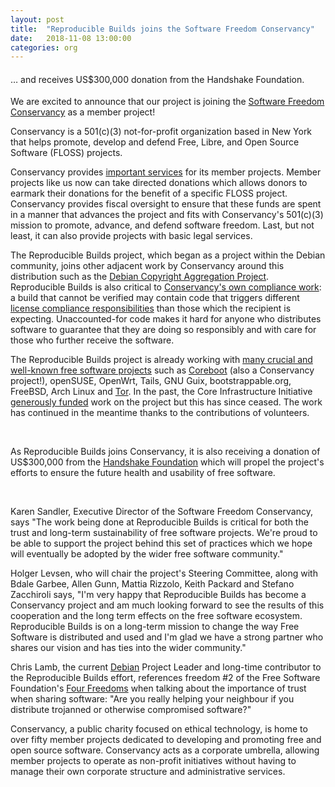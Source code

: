```yaml
---
layout: post
title:  "Reproducible Builds joins the Software Freedom Conservancy"
date:   2018-11-08 13:00:00
categories: org
---
```


<h4 style="font-weight: normal;">&hellip; and receives US$300,000 donation from the Handshake Foundation.</h4>

We are excited to announce that our project is joining the [Software Freedom
Conservancy](https://sfconservancy.org/about/) as a member project!

Conservancy is a 501(c)(3) not-for-profit organization based in New York that
helps promote, develop and defend Free, Libre, and Open Source Software (FLOSS)
projects.

Conservancy provides [important services](https://sfconservancy.org/projects/services/)
for its member projects. Member projects like us now can take directed donations
which allows donors to earmark their donations for the benefit of a specific
FLOSS project. Conservancy provides fiscal oversight to ensure that these funds
are spent in a manner that advances the project and fits with Conservancy's
501(c)(3) mission to promote, advance, and defend software freedom. Last, but not
least, it can also provide projects with basic legal services.

The Reproducible Builds project, which began as a project within the Debian
community, joins other adjacent work by Conservancy around this distribution
such as the [Debian Copyright Aggregation Project](https://sfconservancy.org/news/2015/aug/17/debian/).
Reproducible Builds is also critical to [Conservancy's own compliance work](https://sfconservancy.org/copyleftcompliance/):
a build that cannot be verified may contain code that triggers different
[license compliance responsibilities](https://reproducible-builds.org/events/berlin2016/gpl-compliance/)
than those which the recipient is expecting. Unaccounted-for code makes it hard
for anyone who distributes software to guarantee that they are doing so
responsibly and with care for those who further receive the software.

The Reproducible Builds project is already working with [many
crucial and well-known free software projects](https://reproducible-builds.org/who/)
such as [Coreboot](https://www.coreboot.org/) (also a Conservancy project!),
openSUSE, OpenWrt, Tails, GNU Guix, bootstrappable.org, FreeBSD, Arch Linux and
[Tor](https://www.torproject.org). In the past, the Core Infrastructure
Initiative [generously funded](https://www.coreinfrastructure.org/announcements/the-linux-foundations-core-infrastructure-initiative-renews-funding-for-reproducible-builds-project/)
work on the project but this has since ceased. The work has continued in the
meantime thanks to the contributions of volunteers.

<br>

As Reproducible Builds joins Conservancy, it is also receiving a donation of
US$300,000 from the [Handshake Foundation](https://handshake.org/) which will
propel the project's efforts to ensure the future health and usability of free
software.

<br>

Karen Sandler, Executive Director of the Software Freedom Conservancy, says
"The work being done at Reproducible Builds is critical for both the trust and
long-term sustainability of free software projects. We're proud to be able to
support the project behind this set of practices which we hope will eventually
be adopted by the wider free software community."

Holger Levsen, who will chair the project's Steering Committee, along with
Bdale Garbee, Allen Gunn, Mattia Rizzolo, Keith Packard and Stefano Zacchiroli
says, "I'm very happy that Reproducible Builds has become a Conservancy project
and am much looking forward to see the results of this cooperation and the long
term effects on the free software ecosystem. Reproducible Builds is on a long-term
mission to change the way Free Software is distributed and used and I'm
glad we have a strong partner who shares our vision and has ties into the wider
community."

Chris Lamb, the current [Debian](https://debian.org/) Project Leader and long-time contributor to the
Reproducible Builds effort, references freedom #2 of the Free Software
Foundation's [Four Freedoms](https://www.gnu.org/philosophy/free-sw.en.html)
when talking about the importance of trust when sharing software: "Are you
really helping your neighbour if you distribute trojanned or otherwise
compromised software?"

Conservancy, a public charity focused on ethical technology, is home to over
fifty member projects dedicated to developing and promoting free and open
source software. Conservancy acts as a corporate umbrella, allowing member
projects to operate as non-profit initiatives without having to manage their
own corporate structure and administrative services.
